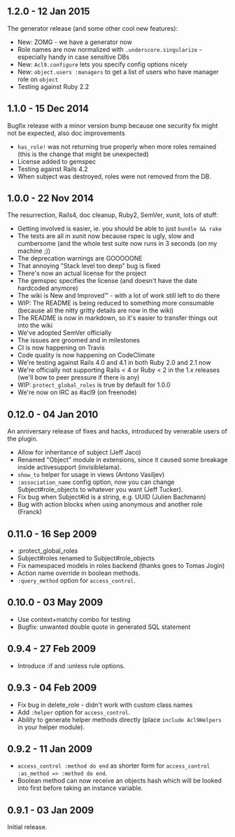 ## 1.2.0 - 12 Jan 2015

The generator release (and some other cool new features):

 * New: ZOMG - we have a generator now
 * Role names are now normalized with `.underscore.singularize` - especially
   handy in case sensitive DBs
 * New: `Acl9.configure` lets you specify config options nicely
 * New: `object.users :managers` to get a list of users who have manager role on
   `object`
 * Testing against Ruby 2.2

## 1.1.0 - 15 Dec 2014

Bugfix release with a minor version bump because one security fix might not be
expected, also doc improvements

 * `has_role!` was not returning true properly when more roles remained (this is
   the change that might be unexpected)
 * License added to gemspec
 * Testing against Rails 4.2
 * When subject was destroyed, roles were not removed from the DB.

## 1.0.0 - 22 Nov 2014

The resurrection, Rails4, doc cleanup, Ruby2, SemVer, xunit, lots of stuff:

 * Getting involved is easier, ie. you should be able to just `bundle && rake`
 * The tests are all in xunit now because rspec is ugly, slow and cumbersome (and the whole test suite now runs in 3 seconds (on my machine ;))
 * The deprecation warnings are GOOOOONE
 * That annoying "Stack level too deep" bug is fixed
 * There's now an actual license for the project
 * The gemspec specifies the license (and doesn't have the date hardcoded anymore)
 * The wiki is New and Improved™ - with a lot of work still left to do there
 * WIP: The README is being reduced to something more consumable (because all the nitty gritty details are now in the wiki)
 * The README is now in markdown, so it's easier to transfer things out into the wiki
 * We've adopted SemVer officially
 * The issues are groomed and in milestones
 * CI is now happening on Travis
 * Code quality is now happening on CodeClimate
 * We're testing against Rails 4.0 and 4.1 in both Ruby 2.0 and 2.1 now
 * We're officially not supporting Rails < 4 or Ruby < 2 in the 1.x releases (we'll bow to peer pressure if there is any)
 * WIP: `protect_global_roles` is true by default for 1.0.0
 * We're now on IRC as #acl9 (on freenode)

## 0.12.0 - 04 Jan 2010

An anniversary release of fixes and hacks, introduced by venerable users of the plugin.

 * Allow for inheritance of subject (Jeff Jaco)
 * Renamed "Object" module in extensions, since it caused some breakage inside activesupport
   (invisiblelama).
 * `show_to` helper for usage in views (Antono Vasiljev)
 * `:association_name` config option, now you can change Subject#role_objects to whatever
   you want (Jeff Tucker).
 * Fix bug when Subject#id is a string, e.g. UUID (Julien Bachmann)
 * Bug with action blocks when using anonymous and another role (Franck)


## 0.11.0 - 16 Sep 2009

 * :protect_global_roles
 * Subject#roles renamed to Subject#role_objects
 * Fix namespaced models in roles backend (thanks goes to Tomas Jogin)
 * Action name override in boolean methods.
 * `:query_method` option for `access_control`.

## 0.10.0 - 03 May 2009

 * Use context+matchy combo for testing
 * Bugfix: unwanted double quote in generated SQL statement

## 0.9.4 - 27 Feb 2009

 * Introduce :if and :unless rule options.

## 0.9.3 - 04 Feb 2009

 * Fix bug in delete_role - didn't work with custom class names
 * Add `:helper` option for `access_control`.
 * Ability to generate helper methods directly (place `include Acl9Helpers` in your helper module).

## 0.9.2 - 11 Jan 2009

 * `access_control :method do end` as shorter form for `access_control :as_method => :method do end`.
 * Boolean method can now receive an objects hash which will be looked into first before taking
   an instance variable.

## 0.9.1 - 03 Jan 2009

Initial release.

